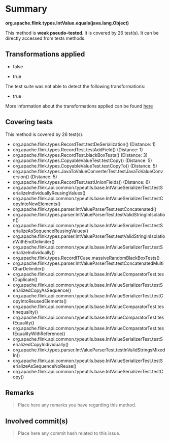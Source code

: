 # Summary
**org.apache.flink.types.IntValue.equals(java.lang.Object)**

This method is **weak pseudo-tested**.
It is covered by 26 test(s). It can be directly accessed from tests methods.


## Transformations applied

- false

- true


The test suite was not able to detect the following transformations:
 * true 


More information about the transformations applied can be found [here](https://github.com/STAMP-project/pitest-descartes)

## Covering tests
This method is covered by 26 test(s).
* org.apache.flink.types.RecordTest.testDeSerialization() (Distance: 1)
* org.apache.flink.types.RecordTest.testAddField() (Distance: 1)
* org.apache.flink.types.RecordTest.blackBoxTests() (Distance: 3)
* org.apache.flink.types.CopyableValueTest.testCopy() (Distance: 5)
* org.apache.flink.types.CopyableValueTest.testCopyTo() (Distance: 5)
* org.apache.flink.types.JavaToValueConverterTest.testJavaToValueConversion() (Distance: 5)
* org.apache.flink.types.RecordTest.testUnionFields() (Distance: 6)
* org.apache.flink.api.common.typeutils.base.IntValueSerializerTest.testSerializeIndividuallyReusingValues()
* org.apache.flink.api.common.typeutils.base.IntValueSerializerTest.testCopyIntoNewElements()
* org.apache.flink.types.parser.IntValueParserTest.testConcatenated()
* org.apache.flink.types.parser.IntValueParserTest.testValidStringInIsolation()
* org.apache.flink.api.common.typeutils.base.IntValueSerializerTest.testSerializeAsSequenceReusingValues()
* org.apache.flink.types.parser.IntValueParserTest.testValidStringInIsolationWithEndDelimiter()
* org.apache.flink.api.common.typeutils.base.IntValueSerializerTest.testSerializeIndividually()
* org.apache.flink.types.RecordITCase.massiveRandomBlackBoxTests()
* org.apache.flink.types.parser.IntValueParserTest.testConcatenatedMultiCharDelimiter()
* org.apache.flink.api.common.typeutils.base.IntValueComparatorTest.testDuplicate()
* org.apache.flink.api.common.typeutils.base.IntValueSerializerTest.testSerializedCopyAsSequence()
* org.apache.flink.api.common.typeutils.base.IntValueSerializerTest.testCopyIntoReusedElements()
* org.apache.flink.api.common.typeutils.base.IntValueComparatorTest.testInequality()
* org.apache.flink.api.common.typeutils.base.IntValueComparatorTest.testEquality()
* org.apache.flink.api.common.typeutils.base.IntValueComparatorTest.testEqualityWithReference()
* org.apache.flink.api.common.typeutils.base.IntValueSerializerTest.testSerializedCopyIndividually()
* org.apache.flink.types.parser.IntValueParserTest.testInValidStringsMixedIn()
* org.apache.flink.api.common.typeutils.base.IntValueSerializerTest.testSerializeAsSequenceNoReuse()
* org.apache.flink.api.common.typeutils.base.IntValueSerializerTest.testCopy()


## Remarks
> Place here any remarks you have regarding this method.

## Involved commit(s)

> Place here any commit hash related to this issue.

